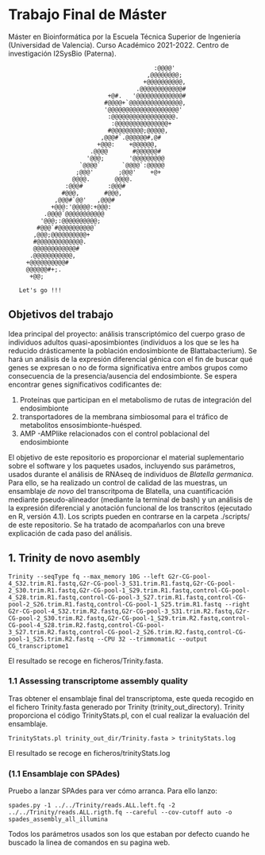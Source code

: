 # **Trabajo Final de Máster**

Máster en Bioinformática por la Escuela Técnica Superior de Ingeniería (Universidad de Valencia). Curso Académico 2021-2022. 
Centro de investigación I2SysBio (Paterna).
                                                          
                                             :@@@@'     
                                           ,@@@@@@@@;   
                                          +@@@@@@@@@@,  
                                        .@@@@@@@@@@@@#  
                                +@#.   '@@@@@@@@@@@@@#  
                               #@@@@+`@@@@@@@@@@@@@@@,  
                               '@@@@@@@@@@@@@@@@@@@@'   
                                :@@@@@@@@@@@@@@@@@@.    
                                 :@@@@@@@@@@@@@@@+      
                                #@@@@@@@@@;@@@@@,       
                              ,@@@#`.@@@@@@#,@#         
                             +@@@:    +@@@@@@,          
                           .@@@@       #@@@@@@#         
                          '@@@;       '@@@@@@@@@        
                        `@@@@`      `@@@@`:@@@@@        
                       ;@@@'       ;@@@'    +@+         
                      @@@@.       @@@@.                 
                    :@@@#       :@@@#                   
                   #@@@,       #@@@,                    
                 ,@@@#`@@'   ,@@@#                      
                +@@@:'@@@@@:+@@@:                       
              .@@@@`@@@@@@@@@@@                         
             '@@@;:@@@@@@@@@@;                          
            #@@@`#@@@@@@@@@@`                           
           ,@@@;@@@@@@@@@@+                             
           #@@@@@@@@@@@@@.                              
           @@@@@@@@@@@@#                                
          .@@@@@@@@@@@,                                 
         +@@@@@@@@@@#                                   
         @@@@@@#+;.                                     
          +@@;                                          
                                                        
       Let's go !!!                                     

## Objetivos del trabajo

Idea principal del proyecto: análisis transcriptómico del cuerpo graso de individuos adultos quasi-aposimbiontes (individuos a los que se les ha reducido drásticamente la población endosimbionte de  Blattabacterium). Se hará un análisis de la expresión diferencial génica con el fin de buscar qué genes se expresan o no de forma significativa entre ambos grupos como consecuencia de la presencia/ausencia del endosimbionte. Se espera encontrar genes significativos codificantes de:  
1. Proteínas que participan en el metabolismo de rutas de integración del endosimbionte    
2. transportadores de la membrana simbiosomal para el tráfico de metabolitos ensosimbionte-huésped.  
3. AMP -AMPlike relacionados con el control poblacional del endosimbionte  

El objetivo de este repositorio es proporcionar el material suplementario sobre el software y los paquetes usados, incluyendo sus parámetros, usados durante el análisis de RNAseq de individuos de *Blatella germanica*. 
Para ello, se ha realizado un control de calidad de las muestras, un ensamblaje *de novo* del transcritpoma de Blatella, una cuantificación mediante pseudo-alineador (mediante la terminal de bash) y un análisis de la expresión diferencial y anotación funcional de los transcritos (ejecutado en R, versión 4.1). Los scripts pueden en contrarse en la carpeta ./scripts/ de este repositorio. Se ha tratado de acompañarlos con una breve explicación de cada paso del análisis. 

## 1. Trinity de novo asembly
```
Trinity --seqType fq --max_memory 10G --left G2r-CG-pool-4_S32.trim.R1.fastq,G2r-CG-pool-3_S31.trim.R1.fastq,G2r-CG-pool-2_S30.trim.R1.fastq,G2r-CG-pool-1_S29.trim.R1.fastq,control-CG-pool-4_S28.trim.R1.fastq,control-CG-pool-3_S27.trim.R1.fastq,control-CG-pool-2_S26.trim.R1.fastq,control-CG-pool-1_S25.trim.R1.fastq --right G2r-CG-pool-4_S32.trim.R2.fastq,G2r-CG-pool-3_S31.trim.R2.fastq,G2r-CG-pool-2_S30.trim.R2.fastq,G2r-CG-pool-1_S29.trim.R2.fastq,control-CG-pool-4_S28.trim.R2.fastq,control-CG-pool-3_S27.trim.R2.fastq,control-CG-pool-2_S26.trim.R2.fastq,control-CG-pool-1_S25.trim.R2.fastq --CPU 32 --trimmomatic --output CG_transcriptome1
```
El resultado se recoge en ficheros/Trinity.fasta. 

### 1.1 Assessing transcriptome assembly quality
Tras obtener el ensamblaje final del transcriptoma, este queda recogido en el fichero Trinity.fasta generado por Trinity (trinity_out_directory). Trinity proporciona el código TrinityStats.pl, con el cual realizar la evaluación del ensamblaje. 
````
TrinityStats.pl trinity_out_dir/Trinity.fasta > trinityStats.log
````
El resultado se recoge en ficheros/trinityStats.log

### (1.1 Ensamblaje con SPAdes)
Pruebo a lanzar SPAdes para ver cómo arranca. Para ello lanzo:
````
spades.py -1 ../../Trinity/reads.ALL.left.fq -2 ../../Trinity/reads.ALL.rigth.fq --careful --cov-cutoff auto -o spades_assembly_all_illumina
````
Todos los parámetros usados son los que estaban por defecto cuando he buscado la linea de comandos en su pagina web. 


